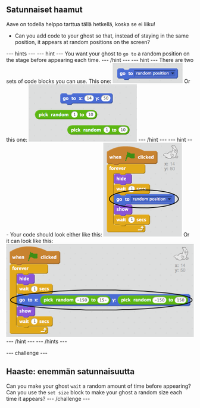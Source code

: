 ## Satunnaiset haamut

Aave on todella helppo tarttua tällä hetkellä, koska se ei liiku!

+ Can you add code to your ghost so that, instead of staying in the same position, it appears at random positions on the screen?

\--- hints \--- \--- hint \--- You want your ghost to `go to` a random position on the stage before appearing each time. \--- /hint \--- \--- hint \--- There are two sets of code blocks you can use. This one: ![screenshot](images/ghost-random-blocks-1.png) Or this one: ![screenshot](images/ghost-random-blocks-2.png) \--- /hint \--- \--- hint \--- Your code should look either like this: ![screenshot](images/ghost-random-code-1.png) Or it can look like this: ![screenshot](images/ghost-random-code-2.png) \--- /hint \--- \--- /hints \---

\--- challenge \---

## Haaste: enemmän satunnaisuutta

Can you make your ghost `wait` a random amount of time before appearing? Can you use the `set size` block to make your ghost a random size each time it appears? \--- /challenge \---